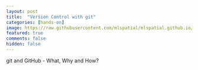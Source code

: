 ```yaml
---
layout: post
title:  "Version Control with git"
categories: [hands-on]
image: https://raw.githubusercontent.com/mlspatial/mlspatial.github.io/main/assets/images/git_tree.png
featured: true
comments: false
hidden: false
---
```


git and GitHub - What, Why and How?
